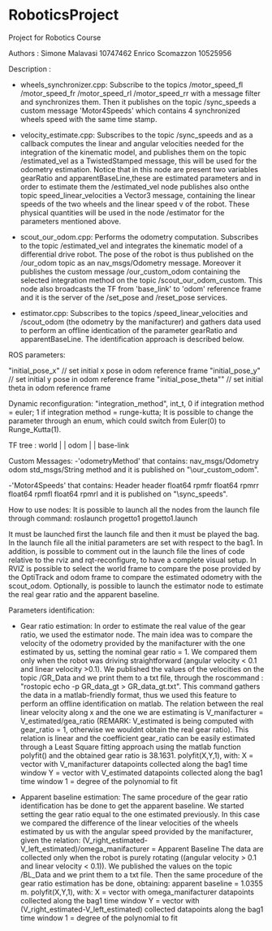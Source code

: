 # RoboticsProject

Project for Robotics Course

Authors : Simone Malavasi 10747462
	  Enrico Scomazzon 10525956

Description : 
- wheels_synchronizer.cpp:
Subscribe to the topics /motor_speed_fl /motor_speed_fr /motor_speed_rl /motor_speed_rr with a message filter and synchronizes them. Then it publishes on the topic /sync_speeds a custom message 'Motor4Speeds' which contains 4 synchronized wheels speed with the same time stamp.
	      
- velocity_estimate.cpp:
Subscribes to the topic /sync_speeds and as a callback computes the linear and angular velocities needed for the integration of the kinematic model, and publishes them on the topic /estimated_vel as a TwistedStamped message, this will be used for the odometry estimation. Notice that in this node are present two variables gearRatio and apparentBaseLine,these are estimated parameters and in order to estimate them the /estimated_vel node publishes also onthe topic speed_linear_velocities a Vector3 message, containing the linear speeds of the two wheels and the linear speed v of the robot. These physical quantities will be used in the node /estimator for the parameters mentioned above.

- scout_our_odom.cpp:
Performs the odometry computation. Subscribes to the topic /estimated_vel and integrates the kinematic model of a differential drive robot. The pose of the robot is thus published
on the /our_odom topic as an nav_msgs/Odometry message. Moreover it publishes the custom message /our_custom_odom containing the selected integration method on the topic /scout_our_odom_custom. This node also broadcasts the TF from 'base_link' to 'odom' reference frame and it is the server of the /set_pose and /reset_pose services.

- estimator.cpp:
Subscribes to the topics /speed_linear_velocities and /scout_odom (the odometry by the manifacturer) and gathers data used to perform an offline identication of the parameter gearRatio and apparentBaseLine. The identification approach is described below.


ROS parameters:

 "initial_pose_x"  	 // set initial x pose in odom reference frame
 "initial_pose_y" 	 // set initial y pose in odom reference frame
 "initial_pose_theta""   // set initial theta in odom reference frame

Dynamic reconfiguration:
"integration_method", int_t, 0 if integration method = euler; 1 if integration method = runge-kutta;
It is possible to change the parameter through an enum, which could switch from Euler(0) to Runge_Kutta(1).

TF tree :
			world
			  |
			  |
			 odom
			  |
			  |
		       base-link

Custom Messages:
-'odometryMethod' that contains:
nav_msgs/Odometry odom
std_msgs/String method
and it is published on "\our_custom_odom".

-'Motor4Speeds' that contains:
Header header
float64 rpmfr
float64 rpmrr
float64 rpmfl
float64 rpmrl
and it is published on "\sync_speeds".
  
How to use nodes:
It is possible to launch all the nodes from the launch file through command:
roslaunch progetto1 progetto1.launch

It must be launched first the launch file and then it must be played the bag. In the launch file all the initial parameters are set with respect to the bag1.
In addition, is possible to comment out in the launch file the lines of code relative to the rviz and rqt-reconfigure, to have a complete visual setup. In RVIZ is possible to select the world frame to compare the pose provided by the OptiTrack and odom frame to compare the estimated odometry with the scout_odom.
Optionally, is possible to launch the estimator node to estimate the real gear ratio and the apparent baseline.

Parameters identification: 

- Gear ratio estimation:
In order to estimate the real value of the gear ratio, we used the estimator node. The main idea was to compare the velocity of the odometry provided by the manifacturer with the one estimated by us, setting the nominal gear ratio = 1. We compared them only when the robot was driving straightforward (angular velocity < 0.1 and linear velocity >0.1). We published the values of the velocities on the topic /GR_Data and we print them to a txt file, through the roscommand :
"rostopic echo -p GR_data_gt > GR_data_gt.txt".
This command gathers the data in a matlab-friendly format, thus we used this feature to perform an offline identification on matlab.
The relation between the real linear velocity along x and the one we are estimating is V_manifacturer = V_estimated/gea_ratio (REMARK: V_estimated is being computed with gear_ratio = 1, otherwise we wouldnt obtain the real gear ratio). This relation is linear and the coefficient gear_ratio can be easily estimated through a Least Square fitting approach using the matlab function polyfit() and the obtained gear ratio is 38.1631.
polyfit(X,Y,1), with:
X = vector with V_manifacturer datapoints collected along the bag1 time window
Y = vector with V_estimated datapoints collected along the bag1 time window
1 = degree of the polynomial to fit

- Apparent baseline estimation:
The same procedure of the gear ratio identification has be done to get the apparent baseline. We started setting the gear ratio equal to the one estimated previously. In this case we compared the difference of the linear velocities of the wheels estimated by us with the angular speed provided by the manifacturer, given the relation:
(V_right_estimated-V_left_estimated)/omega_manifacturer = Apparent Baseline
The data are collected only when the robot is purely rotating ((angular velocity > 0.1 and linear velocity < 0.1)). We published the values on the topic /BL_Data and we print them to a txt file. Then the same procedure of the gear ratio estimation has be done, obtaining: apparent baseline = 1.0355 m.
polyfit(X,Y,1), with:
X = vector with omega_manifacturer datapoints collected along the bag1 time window
Y = vector with (V_right_estimated-V_left_estimated) collected datapoints along the bag1 time window
1 = degree of the polynomial to fit
